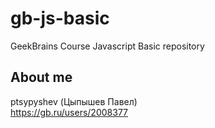 # gb-js-basic
GeekBrains Course Javascript Basic repository
## About me
ptsypyshev (Цыпышев Павел)  
https://gb.ru/users/2008377
